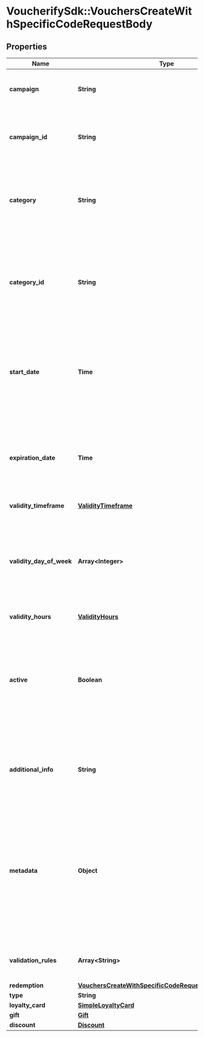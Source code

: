 # VoucherifySdk::VouchersCreateWithSpecificCodeRequestBody

## Properties

| Name | Type | Description | Notes |
| ---- | ---- | ----------- | ----- |
| **campaign** | **String** | Identifies the voucher&#39;s parent campaign using a unique campaign name. | [optional] |
| **campaign_id** | **String** | Identifies the voucher&#39;s parent campaign using a unique campaign ID assigned by the Voucherify API. | [optional] |
| **category** | **String** | The name of the category that this voucher belongs to. Useful when listing vouchers with the [List Vouchers](ref:list-vouchers) endpoint. | [optional] |
| **category_id** | **String** | Unique identifier assigned by Voucherify to the name of the category that this voucher belongs to. Useful when listing vouchers with the [List Vouchers](ref:list-vouchers) endpoint. | [optional] |
| **start_date** | **Time** | Start date defines when the code starts to be active. Activation timestamp is presented in the ISO 8601 format. Voucher is *inactive before* this date. | [optional] |
| **expiration_date** | **Time** | Expiration date defines when the code expires. Expiration timestamp is presented in the ISO 8601 format.  Voucher is *inactive after* this date. | [optional] |
| **validity_timeframe** | [**ValidityTimeframe**](ValidityTimeframe.md) |  | [optional] |
| **validity_day_of_week** | **Array&lt;Integer&gt;** | Integer array corresponding to the particular days of the week in which the voucher is valid.  - &#x60;0&#x60; Sunday - &#x60;1&#x60; Monday - &#x60;2&#x60; Tuesday - &#x60;3&#x60; Wednesday - &#x60;4&#x60; Thursday - &#x60;5&#x60; Friday - &#x60;6&#x60; Saturday | [optional] |
| **validity_hours** | [**ValidityHours**](ValidityHours.md) |  | [optional] |
| **active** | **Boolean** | A flag to toggle the voucher on or off. You can disable a voucher even though it&#39;s within the active period defined by the &#x60;start_date&#x60; and &#x60;expiration_date&#x60;.    - &#x60;true&#x60; indicates an *active* voucher - &#x60;false&#x60; indicates an *inactive* voucher | [optional] |
| **additional_info** | **String** | An optional field to keep any extra textual information about the code such as a code description and details. | [optional] |
| **metadata** | **Object** | The metadata object stores all custom attributes assigned to the code. A set of key/value pairs that you can attach to a voucher object. It can be useful for storing additional information about the voucher in a structured format. | [optional] |
| **validation_rules** | **Array&lt;String&gt;** | Array containing the ID of the validation rule associated with the voucher. | [optional] |
| **redemption** | [**VouchersCreateWithSpecificCodeRequestBodyRedemption**](VouchersCreateWithSpecificCodeRequestBodyRedemption.md) |  | [optional] |
| **type** | **String** |  | [optional] |
| **loyalty_card** | [**SimpleLoyaltyCard**](SimpleLoyaltyCard.md) |  | [optional] |
| **gift** | [**Gift**](Gift.md) |  | [optional] |
| **discount** | [**Discount**](Discount.md) |  | [optional] |

